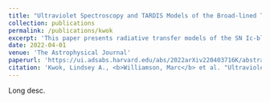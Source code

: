 ```yaml
---
title: "Ultraviolet Spectroscopy and TARDIS Models of the Broad-lined Type-Ic Supernova 2014ad"
collection: publications
permalink: /publications/kwok
excerpt: 'This paper presents radiative transfer models of the SN Ic-bl 2014ad along with UV and NIR spectra.'
date: 2022-04-01
venue: 'The Astrophysical Journal'
paperurl: 'https://ui.adsabs.harvard.edu/abs/2022arXiv220403716K/abstract'
citation: 'Kwok, Lindsey A., <b>Williamson, Marc</b> et al. "Ultraviolet Spectroscopy and TARDIS Models of the Broad-lined Type-Ic Supernova 2014ad." arXiv preprint arXiv:2204.03716 (2022).'
---
```

Long desc.


